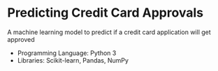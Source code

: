 # Predicting Credit Card Approvals
 A machine learning model to predict if a credit card application will get approved

* Programming Language: Python 3
* Libraries: Scikit-learn, Pandas, NumPy